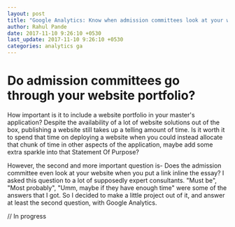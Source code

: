 ```yaml
---
layout: post
title: "Google Analytics: Know when admission committees look at your website portfolio"
author: Rahul Pande
date: 2017-11-10 9:26:10 +0530
last_update: 2017-11-10 9:26:10 +0530
categories: analytics ga
---
```


# Do admission committees go through your website portfolio?

How important is it to include a website portfolio in your master's application? Despite the availability of a lot of website solutions out of the box, publishing a website still takes up a telling amount of time. Is it worth it to spend that time on deploying a website when you could instead allocate that chunk of time in other aspects of the application, maybe add some extra sparkle into that Statement Of Purpose?

However, the second and more important question is- Does the admission committee even look at your website when you put a link inline the essay?
I asked this question to a lot of supposedly expert consultants. "Must be", "Most probably", "Umm, maybe if they have enough time" were some of the answers that I got. So I decided to make a little project out of it, and answer at least the second question, with Google Analytics.

// In progress
